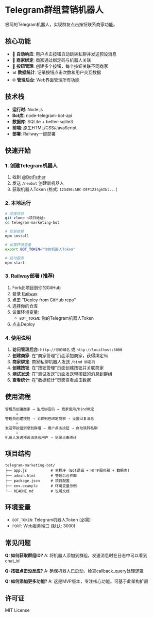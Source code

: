# Telegram群组营销机器人

极简的Telegram机器人，实现群友点击按钮联系商家功能。

## 核心功能

- 🤖 **自动响应**: 用户点击按钮自动跳转私聊并发送预设消息
- 🏪 **商家绑定**: 商家通过绑定码与机器人关联
- 🔘 **按钮管理**: 创建多个按钮，每个按钮关联不同商家
- 📊 **数据统计**: 记录按钮点击次数和用户交互数据
- 🌐 **管理后台**: Web界面管理所有功能

## 技术栈

- **运行时**: Node.js 
- **Bot库**: node-telegram-bot-api
- **数据库**: SQLite + better-sqlite3
- **前端**: 原生HTML/CSS/JavaScript
- **部署**: Railway一键部署

## 快速开始

### 1. 创建Telegram机器人

1. 找到 [@BotFather](https://t.me/BotFather)
2. 发送 `/newbot` 创建新机器人
3. 获取机器人Token (格式: `123456:ABC-DEF1234ghIkl...`)

### 2. 本地运行

```bash
# 克隆项目
git clone <项目地址>
cd telegram-marketing-bot

# 安装依赖
npm install

# 设置环境变量
export BOT_TOKEN="你的机器人Token"

# 启动服务
npm start
```

### 3. Railway部署 (推荐)

1. Fork此项目到你的GitHub
2. 登录 [Railway](https://railway.app)
3. 点击 "Deploy from GitHub repo"
4. 选择你的仓库
5. 设置环境变量:
   - `BOT_TOKEN`: 你的Telegram机器人Token
6. 点击Deploy

### 4. 使用说明

1. **访问管理后台**: `http://你的域名` 或 `http://localhost:3000`
2. **创建商家**: 在"商家管理"页面添加商家，获得绑定码
3. **商家绑定**: 商家私聊机器人发送 `/bind 绑定码`
4. **创建按钮**: 在"按钮管理"页面创建按钮并关联商家
5. **测试发送**: 在"测试发送"页面发送带按钮的消息到群组
6. **查看统计**: 在"数据统计"页面查看点击数据

## 使用流程

```
管理员创建商家 → 生成绑定码 → 商家使用/bind绑定
     ↓
管理员创建按钮 → 关联到已绑定商家 → 设置回复消息
     ↓  
发送带按钮消息到群组 → 用户点击按钮 → 自动跳转私聊
     ↓
机器人发送预设消息给用户 → 记录点击统计
```

## 项目结构

```
telegram-marketing-bot/
├── app.js           # 主程序 (Bot逻辑 + HTTP服务器 + 数据库)
├── admin.html       # 管理后台界面
├── package.json     # 项目配置
├── env.example      # 环境变量示例
└── README.md        # 说明文档
```

## 环境变量

- `BOT_TOKEN`: Telegram机器人Token (必需)
- `PORT`: Web服务端口 (默认: 3000)

## 常见问题

**Q: 如何获取群组ID?**
A: 将机器人添加到群组，发送消息时在日志中可以看到chat_id

**Q: 按钮点击没反应?**
A: 确保机器人已启动，检查callback_query处理逻辑

**Q: 如何添加更多功能?**
A: 这是MVP版本，专注核心功能。可基于此架构扩展

## 许可证

MIT License 
